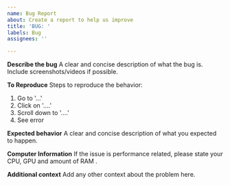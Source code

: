 ```yaml
---
name: Bug Report
about: Create a report to help us improve
title: 'BUG: '
labels: Bug
assignees: ''

---
```


**Describe the bug**
A clear and concise description of what the bug is. Include screenshots/videos if possible.

**To Reproduce**
Steps to reproduce the behavior:
1. Go to '...'
2. Click on '....'
3. Scroll down to '....'
4. See error

**Expected behavior**
A clear and concise description of what you expected to happen.

**Computer Information**
If the issue is performance related, please state your CPU, GPU and amount of RAM .

**Additional context**
Add any other context about the problem here.
